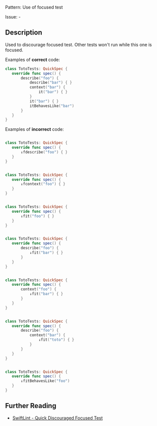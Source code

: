 Pattern: Use of focused test

Issue: -

## Description

Used to discourage focused test. Other tests won't run while this one is focused.

Examples of **correct** code:
```swift
class TotoTests: QuickSpec {
   override func spec() {
       describe("foo") {
           describe("bar") { } 
           context("bar") {
               it("bar") { }
           }
           it("bar") { }
           itBehavesLike("bar")
       }
   }
}

```
Examples of **incorrect** code:
```swift

class TotoTests: QuickSpec {
   override func spec() {
       ↓fdescribe("foo") { }
   }
}


class TotoTests: QuickSpec {
   override func spec() {
       ↓fcontext("foo") { }
   }
}


class TotoTests: QuickSpec {
   override func spec() {
       ↓fit("foo") { }
   }
}


class TotoTests: QuickSpec {
   override func spec() {
       describe("foo") {
           ↓fit("bar") { }
       }
   }
}


class TotoTests: QuickSpec {
   override func spec() {
       context("foo") {
           ↓fit("bar") { }
       }
   }
}


class TotoTests: QuickSpec {
   override func spec() {
       describe("foo") {
           context("bar") {
               ↓fit("toto") { }
           }
       }
   }
}


class TotoTests: QuickSpec {
   override func spec() {
       ↓fitBehavesLike("foo")
   }
}

```

## Further Reading

* [SwiftLint - Quick Discouraged Focused Test](https://realm.github.io/SwiftLint/quick_discouraged_focused_test.html)